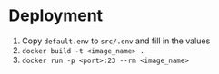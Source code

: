 # Deployment
1. Copy `default.env` to `src/.env` and fill in the values
2. `docker build -t <image_name> .`
3. `docker run -p <port>:23 --rm <image_name>`